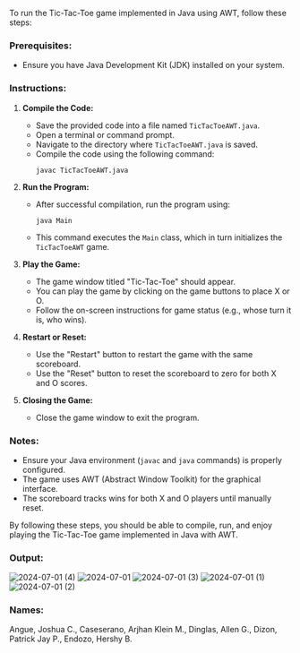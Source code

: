 To run the Tic-Tac-Toe game implemented in Java using AWT, follow these steps:

### Prerequisites:
- Ensure you have Java Development Kit (JDK) installed on your system.

### Instructions:

1. **Compile the Code:**
   - Save the provided code into a file named `TicTacToeAWT.java`.
   - Open a terminal or command prompt.
   - Navigate to the directory where `TicTacToeAWT.java` is saved.
   - Compile the code using the following command:
     ```
     javac TicTacToeAWT.java
     ```

2. **Run the Program:**
   - After successful compilation, run the program using:
     ```
     java Main
     ```
   - This command executes the `Main` class, which in turn initializes the `TicTacToeAWT` game.

3. **Play the Game:**
   - The game window titled "Tic-Tac-Toe" should appear.
   - You can play the game by clicking on the game buttons to place X or O.
   - Follow the on-screen instructions for game status (e.g., whose turn it is, who wins).

4. **Restart or Reset:**
   - Use the "Restart" button to restart the game with the same scoreboard.
   - Use the "Reset" button to reset the scoreboard to zero for both X and O scores.

5. **Closing the Game:**
   - Close the game window to exit the program.

### Notes:
- Ensure your Java environment (`javac` and `java` commands) is properly configured.
- The game uses AWT (Abstract Window Toolkit) for the graphical interface.
- The scoreboard tracks wins for both X and O players until manually reset.

By following these steps, you should be able to compile, run, and enjoy playing the Tic-Tac-Toe game implemented in Java with AWT.

### Output:
![2024-07-01 (4)](https://github.com/Fukumeann/TicTacToeAWT/assets/174181792/083ad564-8d7d-4646-b1b3-ce195b711aae)
![2024-07-01](https://github.com/Fukumeann/TicTacToeAWT/assets/174181792/452b7562-9b3b-485a-b72e-caa96d1e8942)
![2024-07-01 (3)](https://github.com/Fukumeann/TicTacToeAWT/assets/174181792/34e7e083-ede1-4af6-bd82-e33632f4c902)
![2024-07-01 (1)](https://github.com/Fukumeann/TicTacToeAWT/assets/174181792/e38c8bce-1495-4817-ba41-1919a36ffb06)
![2024-07-01 (2)](https://github.com/Fukumeann/TicTacToeAWT/assets/174181792/cbfa647f-8819-48b2-aa6c-4d195c1fa27e)

### Names:
Angue, Joshua C., 
Caseserano, Arjhan Klein M., 
Dinglas, Allen G., 
Dizon, Patrick Jay P., 
Endozo, Hershy B.
